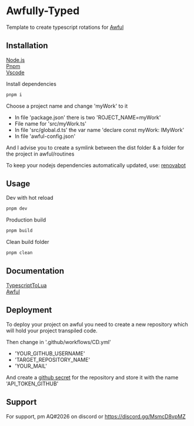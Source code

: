 
# Awfully-Typed

Template to create typescript rotations for [Awful](https://awful.wtf)


## Installation

[Node.js](https://nodejs.org/) \
[Pnpm](https://pnpm.io/installation) \
[Vscode](https://code.visualstudio.com/)

Install dependencies
```bash
pnpm i
```

Choose a project name and change 'myWork' to it
- In file 'package.json' there is two 'ROJECT_NAME=myWork'
- File name for 'src/myWork.ts'
- In file 'src/global.d.ts' the var name 'declare const myWork: IMyWork'
- In file 'awful-config.json'

And I advise you to create a symlink between the dist folder & a folder for the project in awful/routines

To keep your nodejs dependencies automatically updated, use:
[renovabot](https://github.com/apps/renovate)


## Usage

Dev with hot reload
```bash
pnpm dev
```

Production build
```bash
pnpm build
```

Clean build folder
```bash
pnpm clean
```


## Documentation

[TypescriptToLua](https://typescripttolua.github.io/) \
[Awful](https://www.awful.wtf/docs)


## Deployment

To deploy your project on awful you need to create a new repository which will hold your project transpiled code.

Then change in '.github/workflows/CD.yml'
 - 'YOUR_GITHUB_USERNAME'
 - 'TARGET_REPOSITORY_NAME'
 - 'YOUR_MAIL'

 And create a [github secret](https://github.com/settings/tokens) for the repository and store it with the name 'API_TOKEN_GITHUB'


## Support

For support, pm AQ#2026 on discord or https://discord.gg/MsmcD8vpMZ
